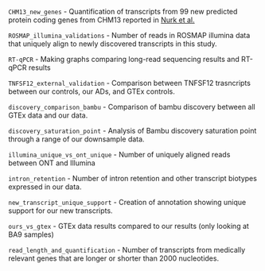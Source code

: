 `CHM13_new_genes` - Quantification of transcripts from 99 new predicted protein coding genes from CHM13 reported in [Nurk et al.](https://www.science.org/doi/10.1126/science.abj6987)

`ROSMAP_illumina_validations` - Number of reads in ROSMAP illumina data that uniquely align to newly discovered transcripts in this study.

`RT-qPCR` - Making graphs comparing long-read sequencing results and RT-qPCR results

`TNFSF12_external_validation` - Comparison between TNFSF12 trasncripts between our controls, our ADs, and GTEx controls.

`discovery_comparison_bambu` - Comparison of bambu discovery between all GTEx data and our data.

`discovery_saturation_point` - Analysis of Bambu discovery saturation point through a range of our downsample data.

`illumina_unique_vs_ont_unique` - Number of uniquely aligned reads between ONT and Illumina

`intron_retention` - Number of intron retention and other transcript biotypes expressed in our data.

`new_transcript_unique_support` - Creation of annotation showing unique support for our new transcripts.

`ours_vs_gtex` - GTEx data results compared to our results (only looking at BA9 samples)

`read_length_and_quantification` - Number of transcripts from medically relevant genes that are longer or shorter than 2000 nucleotides.
